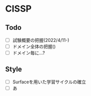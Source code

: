 # CISSP

## Todo
+ [ ] 試験概要の把握(2022/4/11-)
+ [ ] ドメイン全体の把握()
+ [ ] ドメイン毎に...?

## Style
+ [ ] Surfaceを用いた学習サイクルの確立
+ [ ] あ
